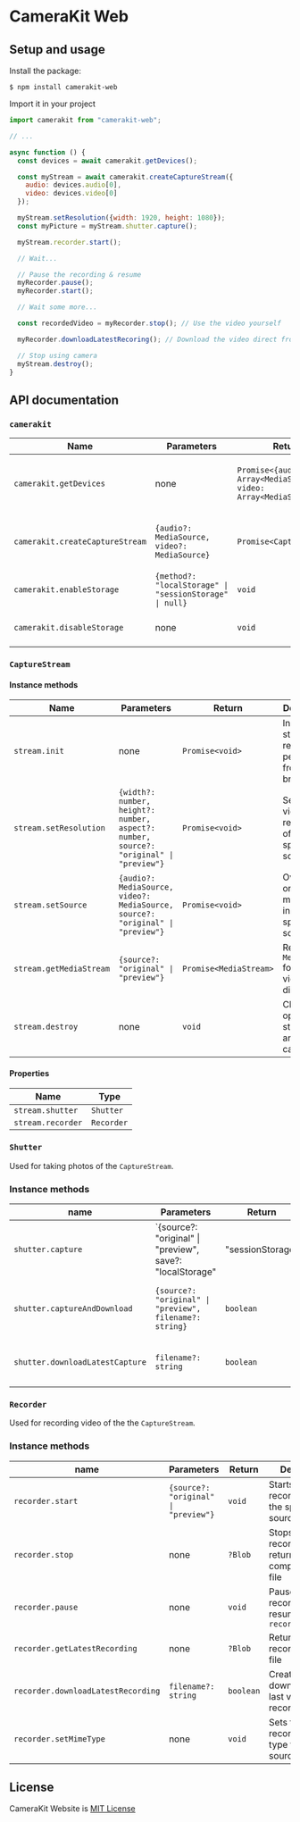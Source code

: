# CameraKit Web

## Setup and usage

Install the package:

```
$ npm install camerakit-web
```

Import it in your project

```js
import camerakit from "camerakit-web";

// ...

async function () {
  const devices = await camerakit.getDevices();

  const myStream = await camerakit.createCaptureStream({
    audio: devices.audio[0],
    video: devices.video[0]
  });

  myStream.setResolution({width: 1920, height: 1080});
  const myPicture = myStream.shutter.capture();

  myStream.recorder.start();

  // Wait...

  // Pause the recording & resume
  myRecorder.pause();
  myRecorder.start();

  // Wait some more...

  const recordedVideo = myRecorder.stop(); // Use the video yourself

  myRecorder.downloadLatestRecoring(); // Download the video direct from browser

  // Stop using camera
  myStream.destroy();
}
```

## API documentation

### `camerakit`

| Name                            | Parameters                                              | Return                                                            | Description                                                     |
| ------------------------------- | ------------------------------------------------------- | ----------------------------------------------------------------- | --------------------------------------------------------------- |
| `camerakit.getDevices`          | none                                                    | `Promise<{audio: Array<MediaSource>, video: Array<MediaSource>}>` | Returns available media devices for streaming                   |
| `camerakit.createCaptureStream` | `{audio?: MediaSource, video?: MediaSource}`            | `Promise<CaptureStream>`                                          | Creates new `CaptureStream` instance with provided media inputs |
| `camerakit.enableStorage`       | `{method?: "localStorage" \| "sessionStorage" \| null}` | `void`                                                            | Enables photo storage as a default                              |
| `camerakit.disableStorage`      | none                                                    | `void`                                                            | Disables photo storage as a default                             |

### `CaptureStream`

#### Instance methods

| Name                    | Parameters                                                                             | Return                 | Description                                             |
| ----------------------- | -------------------------------------------------------------------------------------- | ---------------------- | ------------------------------------------------------- |
| `stream.init`           | none                                                                                   | `Promise<void>`        | Initalizes stream and requests permissions from browser |
| `stream.setResolution`  | `{width?: number, height?: number, aspect?: number, source?: "original" \| "preview"}` | `Promise<void>`        | Sets the video resolution of the specified source       |
| `stream.setSource`      | `{audio?: MediaSource, video?: MediaSource, source?: "original" \| "preview"}`         | `Promise<void>`        | Overrides original media inputs for specified source    |
| `stream.getMediaStream` | `{source?: "original" \| "preview"}`                                                   | `Promise<MediaStream>` | Returns raw `MediaStream` for use in video display      |
| `stream.destroy`        | none                                                                                   | `void`                 | Closes all open streams and cancels capture             |

#### Properties

| Name              | Type       |
| ----------------- | ---------- |
| `stream.shutter`  | `Shutter`  |
| `stream.recorder` | `Recorder` |

### `Shutter`

Used for taking photos of the `CaptureStream`.

### Instance methods

| name                            | Parameters                                                                            | Return    | Description                                           |
| ------------------------------- | ------------------------------------------------------------------------------------- | --------- | ----------------------------------------------------- |
| `shutter.capture`               | `{source?: "original" \| "preview", save?: "localStorage" | "sessionStorage" | null}` | `string`  | Takes and returns picture from specified source       |
| `shutter.captureAndDownload`    | `{source?: "original" \| "preview", filename?: string}`                               | `boolean` | Calls `capture` and creates file download from result |
| `shutter.downloadLatestCapture` | `filename?: string`                                                                   | `boolean` | Downloads the last picture taken                      |

### `Recorder`

Used for recording video of the the `CaptureStream`.

### Instance methods

| name                               | Parameters                           | Return    | Description                                                |
| ---------------------------------- | ------------------------------------ | --------- | ---------------------------------------------------------- |
| `recorder.start`                   | `{source?: "original" \| "preview"}` | `void`    | Starts the recording from the specified source             |
| `recorder.stop`                    | none                                 | `?Blob`   | Stops the recording and returns a completed video file     |
| `recorder.pause`                   | none                                 | `void`    | Pauses the recording until resumed with `recorder.start()` |
| `recorder.getLatestRecording`      | none                                 | `?Blob`   | Returns last recorded video file                           |
| `recorder.downloadLatestRecording` | `filename?: string`                  | `boolean` | Creates file download from last video recording            |
| `recorder.setMimeType`             | none                                 | `void`    | Sets the video recording mime type for all sources         |

## License

CameraKit Website is [MIT License](https://github.com/CameraKit/CameraKit-Android/blob/master/LICENSE)
